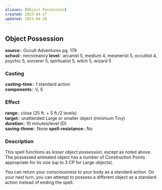 ```yaml
---
aliases: [Object Possession]
created: 2023-04-27
updated: 2023-04-28
---
```


## Object Possession

**source**:: Occult Adventures pg. 179  
**school**:: necromancy
**level**:: arcanist 5, medium 4, mesmerist 5, occultist 4, psychic 5, sorcerer 5, spiritualist 5, witch 5, wizard 5

### Casting

**casting-time**:: 1 standard action  
**components**:: V, S

### Effect

**range**:: close (25 ft. + 5 ft./2 levels)  
**target**:: unattended Large or smaller object (minimum Tiny)  
**duration**:: 10 minutes/level (D)  
**saving-throw**:: None
**spell-resistance**:: No

### Description

This spell functions as *lesser object possession*, except as noted above. The possessed animated object has a number of Construction Points appropriate for its size (up to 3 CP for Large objects).  
  
You can return your consciousness to your body as a standard action. On your next turn, you can attempt to possess a different object as a standard action instead of ending the spell.
